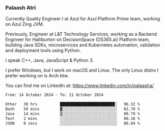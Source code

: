 ### Palaash Atri

Currently Quality Engineer I at Azul for Azul Platform Prime team, working on Azul Zing JVM. 

Previously, Engineer at L&T Technology Services, working as a Backend Engineer for Halliburton on DecisionSpace (DS365.ai) Platform team, building Java SDKs, microservices and Kubernetes automation, validation and deployment tools using Python.

I speak C++, Java, JavaScript & Python 3.

I prefer Windows, but I work on macOS and Linux. The only Linux distro I prefer working on is Arch btw.

You can find me on LinkedIn at: https://www.linkedin.com/in/palaasha/

<!--START_SECTION:waka-->

```txt
From: 14 October 2024 - To: 21 October 2024

Other   30 hrs          ████████████████████████░   96.32 %
Bash    50 mins         ▓░░░░░░░░░░░░░░░░░░░░░░░░   02.70 %
Java    14 mins         ▒░░░░░░░░░░░░░░░░░░░░░░░░   00.79 %
Text    2 mins          ░░░░░░░░░░░░░░░░░░░░░░░░░   00.16 %
JSON    0 secs          ░░░░░░░░░░░░░░░░░░░░░░░░░   00.04 %
```

<!--END_SECTION:waka-->

